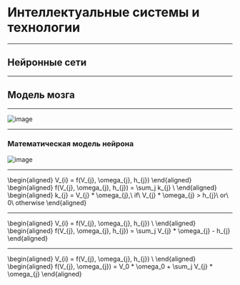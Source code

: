 <style type="text/css">
.reveal h1 {
  font-size: 2em;
}
</style>

# Интеллектуальные системы и технологии

---

## Нейронные сети

---

## Модель мозга

----

![image](https://intuit.ru/EDI/19_07_20_1/1595110787-29918/tutorial/641/objects/1/files/1-1.jpg)

----


### Математическая модель нейрона

![image](https://intuit.ru/EDI/19_07_20_1/1595110787-29918/tutorial/641/objects/1/files/1-2.jpg)

----

\begin{aligned}
V_{i} = f(V_{j}, \omega_{j}, h_{j})
\end{aligned}
\begin{aligned}
f(V_{j}, \omega_{j}, h_{j}) = \sum_j k_{j} \\
\end{aligned}
\begin{aligned}
k_{j} = V_{j} * \omega_{j},\ if\ V_{j} * \omega_{j} > h_{j}\ or\ 0\ otherwise
\end{aligned}

----

\begin{aligned}
V_{i} = f(V_{j}, \omega_{j}, h_{j}) \\
\end{aligned}
\begin{aligned}
f(V_{j}, \omega_{j}, h_{j}) = \sum_j V_{j} * \omega_{j} - h_{j}
\end{aligned}

----

\begin{aligned}
V_{i} = f(V_{j}, \omega_{j}, h_{j}) \\
\end{aligned}
\begin{aligned}
f(V_{j}, \omega_{j}) = V_0 * \omega_0 + \sum_j V_{j} * \omega_{j}
\end{aligned}